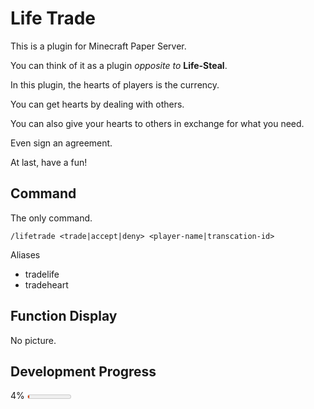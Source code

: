 # Life Trade

This is a plugin for Minecraft Paper Server.

You can think of it as a plugin *opposite to* **Life-Steal**.

In this plugin, the hearts of players is the currency.

You can get hearts by dealing with others.

You can also give your hearts to others in exchange for what you need.

Even sign an agreement.

At last, have a fun!

## Command

The only command.

`/lifetrade <trade|accept|deny> <player-name|transcation-id>`

Aliases

- tradelife
- tradeheart

## Function Display

No picture.

## Development Progress

4%&nbsp;<meter max="100" min="0" high="66" low="33" optimum="80" value="4"></meter>
